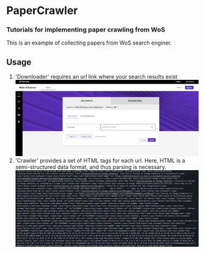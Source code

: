 <h1 align="left"> PaperCrawler </h1>
<h3 align="left">Tutorials for implementing paper crawling from WoS </h3>

</p>
This is an example of collecting papers from WoS search enginer.


## Usage
1. 'Downloader' requires an url link where your search results exist
   ![](./image/figure.png)
2. 'Crawler' provides a set of HTML tags for each url. Here, HTML is a semi-structured data format, and thus parsing is necessary.
    ![](./image/html.png)

